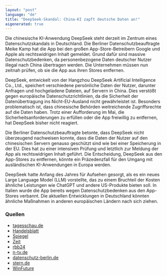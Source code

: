 ```yaml
---
layout: "post"
language: "de"
title: "DeepSeek-Skandal: China-KI zapft deutsche Daten an!"
aigenerated: true
---
```


Die chinesische KI-Anwendung DeepSeek steht derzeit im Zentrum eines Datenschutzskandals in Deutschland. Die Berliner Datenschutzbeauftragte Meike Kamp hat die App bei den großen App-Store-Betreibern Google und Apple als rechtswidrigen Inhalt gemeldet. Grund dafür sind massive Datenschutzbedenken, da personenbezogene Daten deutscher Nutzer illegal nach China übertragen werden. Die Unternehmen müssen nun zeitnah prüfen, ob sie die App aus ihren Stores entfernen.

<!--more-->

DeepSeek, entwickelt von der Hangzhou DeepSeek Artificial Intelligence Co., Ltd., speichert verschiedene persönliche Daten der Nutzer, darunter Anfragen und hochgeladene Dateien, auf Servern in China. Dies verstößt gegen europäische Datenschutzrichtlinien, da die Sicherheit der Datenübertragung ins Nicht-EU-Ausland nicht gewährleistet ist. Besonders problematisch ist, dass chinesische Behörden weitreichende Zugriffsrechte auf die Daten haben. Trotz einer Aufforderung im Mai, die Sicherheitsanforderungen zu erfüllen oder die App freiwillig zu entfernen, hat DeepSeek bisher nicht reagiert.

Die Berliner Datenschutzbeauftragte betonte, dass DeepSeek nicht überzeugend nachweisen konnte, dass die Daten der Nutzer auf den chinesischen Servern genauso geschützt sind wie bei einer Speicherung in der EU. Dies hat zu einer intensiven Prüfung und letztlich zur Meldung der App als rechtswidrigen Inhalt geführt. Die Entscheidung, DeepSeek aus den App-Stores zu entfernen, könnte ein Präzedenzfall für den Umgang mit ausländischen KI-Anwendungen in Europa werden.

DeepSeek hatte Anfang des Jahres für Aufsehen gesorgt, als es ein neues Large Language Model (LLM) vorstellte, das zu einem Bruchteil der Kosten ähnliche Leistungen wie ChatGPT und andere US-Produkte bieten soll. In Italien wurde die App bereits wegen Datenschutzbedenken aus den App-Stores verbannt. Die aktuellen Entwicklungen in Deutschland könnten ähnliche Maßnahmen in anderen europäischen Ländern nach sich ziehen.

### Quellen
- [tagesschau.de](https://www.tagesschau.de/inland/deepseek-datenschutz-102.html)
- [Handelsblatt](https://www.handelsblatt.com/technik/ki/ki-deepseek-droht-in-deutschland-rauswurf-aus-app-stores/100137839.html)
- [Spiegel](https://www.spiegel.de/netzwelt/deepseek-berliner-datenschuetzer-wollen-chinesische-ki-aus-app-stores-werfen-a-5544ae1c-b929-4c4d-909f-48420bb2ad45)
- [Zeit](https://www.zeit.de/digital/datenschutz/2025-06/datenschutz-deepseek-loeschung-digital-services-act)
- [rbb24](https://www.rbb24.de/politik/beitrag/2025/06/deepseek-appstore-datenschutzbeauftragte-berlin-meike-kamp-apple-google.html)
- [n-tv.de](https://www.n-tv.de/ticker/DSA-meldet-DeepSeek-wegen-Datenschutzbedenken-article25863948.html)
- [datenschutz-berlin.de](https://www.datenschutz-berlin.de/pressemitteilung/berliner-datenschutzbeauftragte-meldet-ki-app-deepseek-in-deutschland-bei-apple-und-google-als-rechtswidrigen-inhalt)
- [stern.de](https://www.stern.de/digital/kuenstliche-intelligenz--datenschuetzer-wollen-deepseek-aus-den-app-stores-verbannen-35845686.html)
- [WinFuture](https://winfuture.de/news,151874.html)
